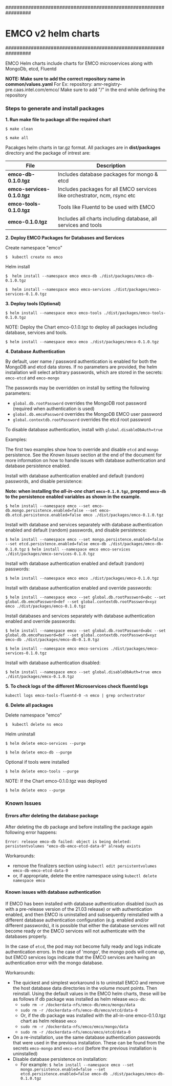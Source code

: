 #################################################################
# EMCO v2 helm charts
#################################################################

EMCO Helm charts include charts for EMCO microservices along with MongoDb, etcd, Fluentd

**NOTE: Make sure to add the correct repository name in common/values.yaml**
For Ex: repository: amr-registry-pre.caas.intel.com/emco/
Make sure to add "/" in the end while defining the repository 

### Steps to generate and install packages
**1. Run make file to package all the required chart**

`$ make clean`

`$ make all`

Pacakges helm charts in tar.gz format. All packages are in **dist/packages** directory and the package of intrest are:

   File      | Description |
  | ----------- | ----------- |
  | **emco-db-0.1.0.tgz**      | Includes database packages for mongo & etcd       |
  | **emco-services-0.1.0.tgz**   | Includes packages for all EMCO services like orchestrator, ncm, rsync etc        |
  | **emco-tools-0.1.0.tgz**   | Tools like Fluentd to be used with EMCO        |
  | **emco-0.1.0.tgz**   | Includes all charts including database, all services and tools        |


**2. Deploy EMCO Packages for Databases and Services**

Create namespace "emco"

`$  kubectl create ns emco `

Helm install

`$  helm install --namespace emco emco-db ./dist/packages/emco-db-0.1.0.tgz `

`$  helm install --namespace emco emco-services ./dist/packages/emco-services-0.1.0.tgz `

**3. Deploy tools (Optional)**

`$ helm install --namespace emco emco-tools ./dist/packages/emco-tools-0.1.0.tgz `

NOTE: Deploy the Chart emco-0.1.0.tgz to deploy all packages including database, services and tools.

`$ helm install --namespace emco emco ./dist/packages/emco-0.1.0.tgz `

**4. Database Authentication**

By default, user name / password authentication is enabled for both the MongoDB and etcd data stores.
If no parameters are provided, the helm installation will select arbitrary passwords, which are stored
in the secrets: `emco-etcd` and `emco-mongo`

The passwords may be overridden on install by setting the following parameters:

- `global.db.rootPassword` overrides the MongoDB root password (required when authentication is used)
- `global.db.emcoPassword` overrides the MongoDB EMCO user password
- `global.contextdb.rootPassword` overrides the etcd root password

To disable database authentication, install with `global.disableDbAuth=true`

Examples:

The first two examples show how to override and disable `etcd` and `mongo` persistence.  See the *Known Issues* section
at the end of the document for more information on how to handle issues with database authentication and
database persistence enabled.

Install with database authentication enabled and default (random) passwords, and disable persistence:

**Note: when installing the *all-in-one* chart `emco-0.1.0.tgz`, prepend `emco-db` to the persistence enabled variables as shown in the example.**

`$ helm install --namespace emco --set emco-db.mongo.persistence.enabled=false --set emco-db.etcd.persistence.enabled=false emco ./dist/packages/emco-0.1.0.tgz`

Install with database and services separately with database authentication enabled and default (random) passwords, and disable persistence:

`$ helm install --namespace emco --set mongo.persistence.enabled=false --set etcd.persistence.enabled=false emco-db ./dist/packages/emco-db-0.1.0.tgz`
`$ helm install --namespace emco emco-services ./dist/packages/emco-services-0.1.0.tgz`

Install with database authentication enabled and default (random) passwords:

`$ helm install --namespace emco emco ./dist/packages/emco-0.1.0.tgz`

Install with database authentication enabled and override passwords:

`$ helm install --namespace emco --set global.db.rootPassword=abc --set global.db.emcoPassword=def --set global.contextdb.rootPassword=xyz emco ./dist/packages/emco-0.1.0.tgz`

Install databases and services separately with database authentication enabled and override passwords:

`$ helm install --namespace emco --set global.db.rootPassword=abc --set global.db.emcoPassword=def --set global.contextdb.rootPassword=xyz emco-db ./dist/packages/emco-db-0.1.0.tgz`

`$ helm install --namespace emco emco-services ./dist/packages/emco-services-0.1.0.tgz`

Install with database authentication disabled:

`$ helm install --namespace emco --set global.disableDbAuth=true emco ./dist/packages/emco-0.1.0.tgz`

**5. To check logs of the different Microservices check fluentd logs**

`kubectl logs emco-tools-fluentd-0 -n emco | grep orchestrator`


**6. Delete all packages**

Delete namespace "emco"

`$  kubectl delete ns emco `

Helm uninstall

`$ helm delete emco-services --purge`

`$ helm delete emco-db --purge`

Optional if tools were installed

`$ helm delete emco-tools --purge`

NOTE: If the Chart emco-0.1.0.tgz was deployed

`$ helm delete emco --purge`

### Known Issues

#### Errors after deleting the database package

After deleting the db package and before installing the package again following error happens:

`Error: release emco-db failed: object is being deleted: persistentvolumes "emco-db-emco-etcd-data-0" already exists`

Workarounds:

* remove the  finalizers section using `kubectl edit persistentvolumes emco-db-emco-etcd-data-0`
* or, if appropriate, delete the entire namespace using `kubectl delete namespace emco`

#### Known issues with database authentication

If EMCO has been installed with database authentication disabled (such as with a pre-release version of the 21.03 release) or
with authentication enabled, and then EMCO is uninstalled and subsequently reinstalled with a different database
authentication configuration (e.g. enabled and/or different passwords), it is possible that either the database services
will not become ready or the EMCO services will not authenticate with the databases properly.

In the case of `etcd`, the pod may not become fully ready and logs indicate authentication errors.
In the case of 'mongo', the mongo pods will come up, but EMCO services logs indicate that the EMCO services are having an authentication error with
the mongo database.

Workarounds:

- The quickest and simplest workaround is to uninstall EMCO and remove the host database data directories in the volume mount points.  Then reinstall.
  Using the default values in the EMCO helm charts, these will be as follows if db package was installed as helm release `emco-db`:
    - `sudo rm -r /dockerdata-nfs/emco-db/emco/mongo/data`
    - `sudo rm -r /dockerdata-nfs/emco-db/emco/etcd/data-0`
    - Or, if the db package was installed with the all-in-one emco-0.1.0.tgz chart as helm release `emco`
    - `sudo rm -r /dockerdata-nfs/emco/emco/mongo/data`
    - `sudo rm -r /dockerdata-nfs/emco/emco/etcd/data-0`
- On a re-installation, use the same database authentication passwords that were used in the previous installation.  These can be found from the secrets
  `emco-mongo` and `emco-etcd` (before the previous installation is uninstalled)
- Disable database persistence on installation:
    - For example: `$ helm install --namespace emco --set mongo.persistence.enabled=false --set etcd.persistence.enabled=false emco-db ./dist/packages/emco-db-0.1.0.tgz`
